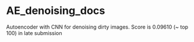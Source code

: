 # AE_denoising_docs
Autoencoder with CNN for denoising dirty images. Score is 0.09610 (~ top 100) in late submission
